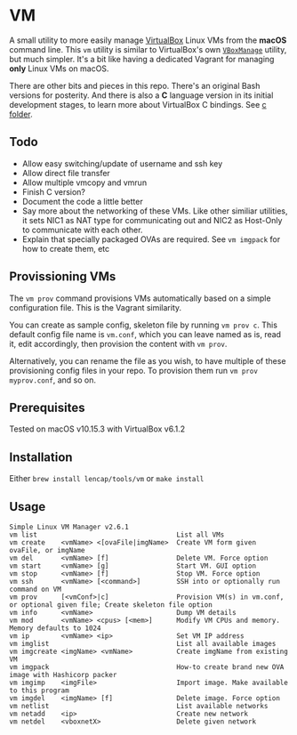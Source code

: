 # VM
A small utility to more easily manage [VirtualBox](https://www.virtualbox.org/) Linux VMs from the __macOS__ command line. This `vm` utility is similar to VirtualBox's own [`VBoxManage`](https://www.virtualbox.org/manual/ch08.html) utility, but much simpler. It's a bit like having a dedicated Vagrant for managing __only__ Linux VMs on macOS.

There are other bits and pieces in this repo. There's an original Bash versions for posterity. And there is also a __C__ language version in its initial development stages, to learn more about VirtualBox C bindings. See [c folder](https://github.com/lencap/vm/tree/master/c).

## Todo
- Allow easy switching/update of username and ssh key
- Allow direct file transfer
- Allow multiple vmcopy and vmrun
- Finish C version?
- Document the code a little better
- Say more about the networking of these VMs. Like other similiar utilities, it sets NIC1 as NAT type for communicating out and NIC2 as Host-Only to communicate with each other.
- Explain that specially packaged OVAs are required. See `vm imgpack` for how to create them, etc

## Provissioning VMs
The `vm prov` command provisions VMs automatically based on a simple configuration file. This is the Vagrant similarity.

You can create as sample config, skeleton file by running `vm prov c`. This default config file name is `vm.conf`, which you can leave named as is, read it, edit accordingly, then provision the content with `vm prov`.

Alternatively, you can rename the file as you wish, to have multiple of these provisioning config files in your repo. To provision them run `vm prov myprov.conf`, and so on.

## Prerequisites
Tested on macOS v10.15.3 with VirtualBox v6.1.2

## Installation
Either `brew install lencap/tools/vm` or `make install`

## Usage
```
Simple Linux VM Manager v2.6.1
vm list                                   List all VMs
vm create    <vmName> <[ovaFile|imgName>  Create VM form given ovaFile, or imgName
vm del       <vmName> [f]                 Delete VM. Force option
vm start     <vmName> [g]                 Start VM. GUI option
vm stop      <vmName> [f]                 Stop VM. Force option
vm ssh       <vmName> [<command>]         SSH into or optionally run command on VM
vm prov      [<vmConf>|c]                 Provision VM(s) in vm.conf, or optional given file; Create skeleton file option
vm info      <vmName>                     Dump VM details
vm mod       <vmName> <cpus> [<mem>]      Modify VM CPUs and memory. Memory defaults to 1024
vm ip        <vmName> <ip>                Set VM IP address
vm imglist                                List all available images
vm imgcreate <imgName> <vmName>           Create imgName from existing VM
vm imgpack                                How-to create brand new OVA image with Hashicorp packer
vm imgimp    <imgFile>                    Import image. Make available to this program
vm imgdel    <imgName> [f]                Delete image. Force option
vm netlist                                List available networks
vm netadd    <ip>                         Create new network
vm netdel    <vboxnetX>                   Delete given network
```
